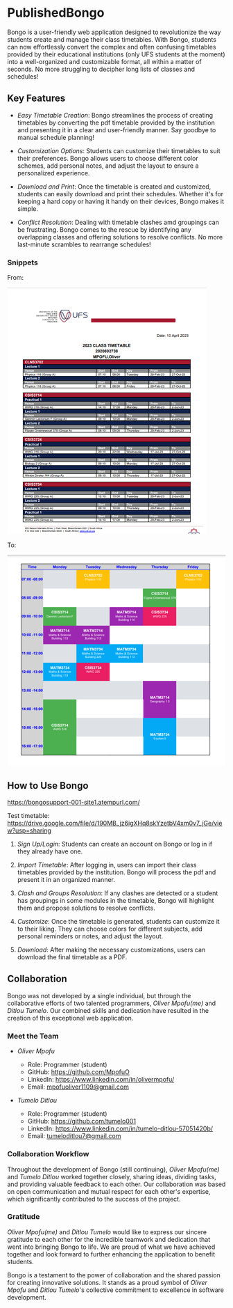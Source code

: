 # PublishedBongo
Bongo is a user-friendly web application designed to revolutionize the way students create and manage their class timetables. With Bongo, students can now effortlessly convert the complex and often confusing timetables provided by their educational institutions 
(only UFS students at the moment) into a well-organized and customizable format, all within a matter of seconds. No more struggling to decipher long lists of classes and schedules!

## Key Features
- *Easy Timetable Creation*: Bongo streamlines the process of creating timetables by converting the pdf timetable provided by the institution and presenting it in a clear and user-friendly manner. Say goodbye to manual schedule planning!

- *Customization Options*: Students can customize their timetables to suit their preferences. Bongo allows users to choose different color schemes, add personal notes, and adjust the layout to ensure a personalized experience.

- *Download and Print*: Once the timetable is created and customized, students can easily download and print their schedules. Whether it's for keeping a hard copy or having it handy on their devices, Bongo makes it simple.

- *Conflict Resolution*: Dealing with timetable clashes amd groupings can be frustrating. Bongo comes to the rescue by identifying any overlapping classes and offering solutions to resolve conflicts. No more last-minute scrambles to rearrange schedules!

### Snippets 
From:

![before](timetable.png)

To: 

![after](bongotable.png)

## How to Use Bongo
https://bongosupport-001-site1.atempurl.com/ 

Test timetable:  https://drive.google.com/file/d/190MB_jz6igXHq8skYzetbV4xm0v7_jGe/view?usp=sharing 

1. *Sign Up/Login*: Students can create an account on Bongo or log in if they already have one.

2. *Import Timetable*: After logging in, users can import their class timetables provided by the institution. Bongo will process the pdf and present it in an organized manner.

3. *Clash and Groups Resolution*: If any clashes are detected or a student has groupings in some modules in the timetable, Bongo will highlight them and propose solutions to resolve conflicts.

4. *Customize*: Once the timetable is generated, students can customize it to their liking. They can choose colors for different subjects, add personal reminders or notes, and adjust the layout.

5. *Download*: After making the necessary customizations, users can download the final timetable as a PDF.

## Collaboration

Bongo was not developed by a single individual, but through the collaborative efforts of two talented programmers, *Oliver Mpofu(me)* and *Ditlou Tumelo*. Our combined skills and dedication have resulted in the creation of this exceptional web application.

### Meet the Team

- *Oliver Mpofu*
  - Role: Programmer (student)
  - GitHub: https://github.com/MpofuO
  - LinkedIn: https://www.linkedin.com/in/olivermpofu/
  - Email: 	mpofuoliver1109@gmail.com

- *Tumelo Ditlou*
  - Role: Programmer (student)
  - GitHub: https://github.com/tumelo001
  - LinkedIn: https://www.linkedin.com/in/tumelo-ditlou-57051420b/
  - Email: tumeloditlou7@gmail.com

### Collaboration Workflow

Throughout the development of Bongo (still continuing), *Oliver Mpofu(me)* and *Tumelo Ditlou* worked together closely, sharing ideas, dividing tasks, and providing valuable feedback to each other. Our collaboration was based on open communication and mutual respect for each other's expertise, which significantly contributed to the success of the project.

### Gratitude

*Oliver Mpofu(me)* and *Ditlou Tumelo* would like to express our sincere gratitude to each other for the incredible teamwork and dedication that went into bringing Bongo to life. We are proud of what we have achieved together and look forward to further enhancing the application to benefit students.

Bongo is a testament to the power of collaboration and the shared passion for creating innovative solutions. It stands as a proud symbol of *Oliver Mpofu* and *Ditlou Tumelo*'s collective commitment to excellence in software development.
